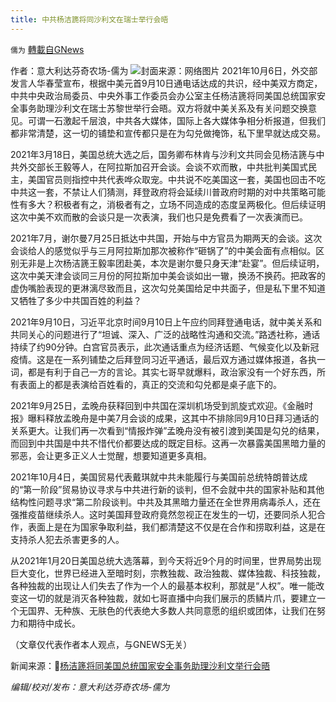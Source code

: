 ```yaml
---
title: 中共杨洁篪将同沙利文在瑞士举行会晤
---
```

`儒为` [轉載自GNews](https://gnews.org/zh-hans/1576741/)

作者：意大利达芬奇农场-儒为
![](https://assets.gnews.org/wp-content/uploads/2021/10/杨洁篪沙利文.jpeg)封面来源：网络图片
2021年10月6日，外交部发言人华春莹宣布，根据中美元首9月10日通电话达成的共识，经中美双方商定，中共中央政治局委员、中央外事工作委员会办公室主任杨洁篪将同美国总统国家安全事务助理沙利文在瑞士苏黎世举行会晤。双方将就中美关系及有关问题交换意见。可谓一石激起千层浪，中共各大媒体，国际上各大媒体争相分析报道，但我们都非常清楚，这一切的铺垫和宣传都只是在为勾兑做掩饰，私下里早就达成交易。

2021年3月18日，美国总统大选之后，国务卿布林肯与沙利文共同会见杨洁篪与中共外交部长王毅等人，在阿拉斯加召开会谈。会谈不欢而散，中共批判美国式民主，美国官员则指控中共代表哗众取宠。中共说不吃美国这一套，美国也回击不吃中共这一套，不禁让人们猜测，拜登政府将会延续川普政府时期的对中共策略可能性有多大？积极者有之，消极者有之，立场不同造成的态度呈两极化。但后续证明这次中美不欢而散的会谈只是一次表演，我们也只是免费看了一次表演而已。

2021年7月，谢尔曼7月25日抵达中共国，开始与中方官员为期两天的会谈。这次会谈给人的感觉似乎与三月阿拉斯加那次被称作“砸锅了”的中美会面有点相似。区别无非是上次杨洁篪王毅率团赴美，本次是谢尔曼只身天津“赴宴”。但后续证明，这次中美天津会谈同三月份的阿拉斯加中美会谈如出一辙，换汤不换药。把政客的虚伪嘴脸表现的更淋漓尽致而且，这次勾兑美国给足中共面子，但是私下里不知道又牺牲了多少中共国百姓的利益？

2021年9月10日，习近平北京时间9月10日上午应约同拜登通电话，就中美关系和共同关心的问题进行了“坦诚、深入、广泛的战略性沟通和交流。”路透社称，通话持续了约90分钟。白宫官员表示，此次通话重点为经济话题、气候变化以及新冠疫情。这是在一系列铺垫之后拜登同习近平通话，最后双方通过媒体报道，各执一词，都是有利于自己一方的言论。其实七哥早就爆料，政治家没有一个好东西，所有表面上的都是表演给百姓看的，真正的交流和勾兑都是桌子底下的。

2021年9月25日，孟晚舟获释回到中共国在深圳机场受到凯旋式欢迎。《金融时报》曝料释放孟晚舟是中美7月会谈的成果，这其中不排除同9月10日拜习通话的关系更大。让我们再一次看到“情报炸弹”孟晚舟没有被引渡到美国是勾兑的结果，而回到中共国是中共不惜代价都要达成的既定目标。这再一次暴露美国黑暗力量的邪恶，会让更多正义人士觉醒，想要知道更多真相。

2021年10月4日，美国贸易代表戴琪就中共未能履行与美国前总统特朗普达成的“第一阶段”贸易协议寻求与中共进行新的谈判，但不会就中共的国家补贴和其他结构性问题寻求“第二阶段谈判。中共及其黑暗力量还在全世界用病毒杀人，还在强推疫苗继续杀人。这时美国拜登政府竟然忽视正在发生的一切，还要同杀人犯合作，表面上是在为国家争取利益，我们都清楚这不仅是在合作和捞取利益，这是在支持杀人犯去杀害更多的人。

从2021年1月20日美国总统大选落幕，到今天将近9个月的时间里，世界局势出现巨大变化，世界已经进入至暗时刻，宗教独裁、政治独裁、媒体独裁、科技独裁，各种独裁的出现让人们失去了作为一个人的最基本权利，那就是“人权”。唯一能改变这一切的就是消灭各种独裁，就如七哥直播中向我们展示的质鳞片爪，要建立一个无国界、无种族、无肤色的代表绝大多数人共同意愿的组织或团体，让我们在努力和期待中成长。

（文章仅代表作者本人观点，与GNEWS无关）

新闻来源：🔗[杨洁篪将同美国总统国家安全事务助理沙利文举行会晤](http://www.news.cn/world/2021-10/06/c_1127931769.htm)

*编辑/校对/发布：意大利达芬奇农场-儒为*
